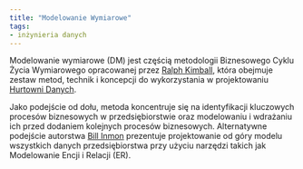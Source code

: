 ```yaml
---
title: "Modelowanie Wymiarowe"
tags:
- inżynieria danych
---
```

Modelowanie wymiarowe (DM) jest częścią metodologii Biznesowego Cyklu Życia Wymiarowego opracowanej przez [Ralph Kimball](notes/Ralph%20Kimball), która obejmuje zestaw metod, technik i koncepcji do wykorzystania w projektowaniu [Hurtowni Danych](notes/data%20warehouse.md).

Jako podejście od dołu, metoda koncentruje się na identyfikacji kluczowych procesów biznesowych w przedsiębiorstwie oraz modelowaniu i wdrażaniu ich przed dodaniem kolejnych procesów biznesowych. Alternatywne podejście autorstwa [Bill Inmon](notes/Billa%20Inmona) prezentuje projektowanie od góry modelu wszystkich danych przedsiębiorstwa przy użyciu narzędzi takich jak Modelowanie Encji i Relacji (ER).
